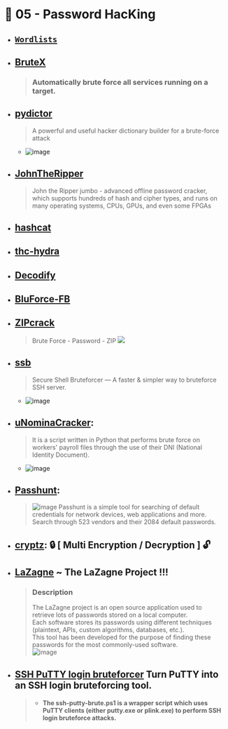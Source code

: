 # 🔸 05 - Password HacKing
- ## [`Wordlists`](./Wordlists)
- ## [BruteX](https://github.com/1N3/BruteX)
  > ### Automatically brute force all services running on a target.
- ## [pydictor](https://github.com/LandGrey/pydictor)
  > A powerful and useful hacker dictionary builder for a brute-force attack
    - ![image](https://user-images.githubusercontent.com/51442719/173205260-3f8535d0-67ef-4778-a63c-0977e9704aaa.png) 
- ## [JohnTheRipper](https://github.com/magnumripper/JohnTheRipper)
  > John the Ripper jumbo - advanced offline password cracker, which supports hundreds of hash and cipher types, and runs on many operating systems, CPUs, GPUs, and even some FPGAs  
- ## [hashcat](https://github.com/hashcat/hashcat)
- ## [thc-hydra](https://github.com/vanhauser-thc/thc-hydra)
- ## [Decodify](https://github.com/s0md3v/Decodify)
- ## [BluForce-FB](https://github.com/AngelSecurityTeam/BluForce-FB)
- ## [ZIPcrack](https://github.com/d4t4s3c/ZIPcrack)
  > Brute Force - Password - ZIP
  > ![](https://github.com/d4t4s3c/ZIPcrack/blob/main/screenshot.png)
- ## [ssb](https://github.com/kitabisa/ssb)
  > Secure Shell Bruteforcer — A faster & simpler way to bruteforce SSH server.
    - ![image](https://user-images.githubusercontent.com/51442719/173209514-f44d3ccd-9390-43d7-bfde-a1261da64a9f.png)
- ## [uNominaCracker](https://github.com/m3n0sd0n4ld/uNominaCracker):
  > It is a script written in Python that performs brute force on workers' payroll files through the use of their DNI (National Identity Document).
    - ![image](https://user-images.githubusercontent.com/51442719/173247185-71fdb405-5d5b-4fc8-8605-6eea27321eaf.png)
- ## [Passhunt](https://github.com/Viralmaniar/Passhunt): 
  > ![image](https://user-images.githubusercontent.com/51442719/173314992-741c34b0-43d9-44c5-b8b1-7eaa3916c240.png) 
  > Passhunt is a simple tool for searching of default credentials for network devices, web applications and more. <br> Search through 523 vendors and their 2084 default passwords.
- ## [cryptz](https://github.com/iinc0gnit0/cryptz): 🔒 [ Multi Encryption / Decryption ] 🔓
- ## [LaZagne](https://github.com/AlessandroZ/LaZagne) ~ The LaZagne Project !!!
  > ### Description
  > The LaZagne project is an open source application used to retrieve lots of passwords stored on a local computer. <br>
  > Each software stores its passwords using different techniques (plaintext, APIs, custom algorithms, databases, etc.). <br>
  > This tool has been developed for the purpose of finding these passwords for the most commonly-used software. <br>
  > ![image](https://user-images.githubusercontent.com/51442719/174459728-fe291408-c2bb-47a9-b632-4a358088b2b1.png)

- ## [SSH PuTTY login bruteforcer](https://github.com/InfosecMatter/SSH-PuTTY-login-bruteforcer) Turn PuTTY into an SSH login bruteforcing tool.
  > - #### The ssh-putty-brute.ps1 is a wrapper script which uses PuTTY clients (either putty.exe or plink.exe) to perform SSH login bruteforce attacks.


